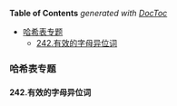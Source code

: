 <!-- START doctoc generated TOC please keep comment here to allow auto update -->
<!-- DON'T EDIT THIS SECTION, INSTEAD RE-RUN doctoc TO UPDATE -->
**Table of Contents**  *generated with [DocToc](https://github.com/thlorenz/doctoc)*

- [哈希表专题](#%E5%93%88%E5%B8%8C%E8%A1%A8%E4%B8%93%E9%A2%98)
  - [242.有效的字母异位词](#242%E6%9C%89%E6%95%88%E7%9A%84%E5%AD%97%E6%AF%8D%E5%BC%82%E4%BD%8D%E8%AF%8D)

<!-- END doctoc generated TOC please keep comment here to allow auto update -->

### 哈希表专题

#### 242.有效的字母异位词
